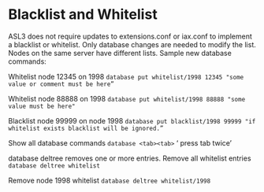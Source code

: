 # Blacklist and Whitelist

ASL3 does not require updates to extensions.conf or iax.conf to implement a blacklist or whitelist. Only database changes are needed to modify the list. Nodes on the same server have different lists. Sample new database commands:

Whitelist node 12345 on 1998
`database put whitelist/1998 12345 "some value or comment must be here”`

Whitelist node 88888 on 1998
`database put whitelist/1998 88888 "some value must be here"`

Blacklist node 99999 on node 1998
`database put blacklist/1998 99999 "if whitelist exists blacklist will be ignored.”`

Show all database commands `database <tab><tab>` ‘ press tab twice’

database deltree removes one or more entries. Remove all whitelist entries `database deltree whitelist`

Remove node 1998 whitelist `database deltree whitelist/1998`
